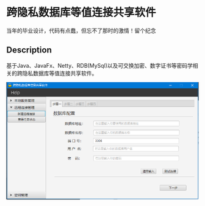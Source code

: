 # 跨隐私数据库等值连接共享软件

当年的毕业设计，代码有点蠢，但忘不了那时的激情！留个纪念

## Description

基于Java、JavaFx、Netty、RDB(MySql)以及可交换加密、数字证书等密码学相关的跨隐私数据库等值连接共享软件。

![SharingMessageApp](doc/SharingMessage.png)
